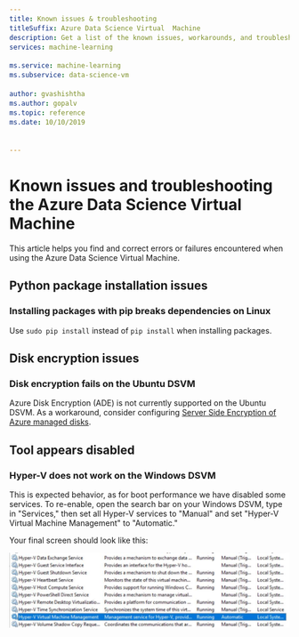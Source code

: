 ```yaml
---
title: Known issues & troubleshooting
titleSuffix: Azure Data Science Virtual  Machine
description: Get a list of the known issues, workarounds, and troubleshooting for Azure Data Science Virtual Machine
services: machine-learning

ms.service: machine-learning
ms.subservice: data-science-vm

author: gvashishtha
ms.author: gopalv
ms.topic: reference
ms.date: 10/10/2019


---
```


# Known issues and troubleshooting the Azure Data Science Virtual Machine

This article helps you find and correct errors or failures encountered when using the Azure Data Science Virtual Machine.

## Python package installation issues

### Installing packages with pip breaks dependencies on Linux

Use `sudo pip install` instead of `pip install` when installing packages.

## Disk encryption issues

### Disk encryption fails on the Ubuntu DSVM

Azure Disk Encryption (ADE) is not currently supported on the Ubuntu DSVM. As a workaround, consider configuring [Server Side Encryption of Azure managed disks](../../virtual-machines/windows/disc-encryption.md).

## Tool appears disabled

### Hyper-V does not work on the Windows DSVM

This is expected behavior, as for boot performance we have disabled some services. To re-enable, open the search bar on your Windows DSVM, type in "Services," then set all Hyper-V services to "Manual" and set "Hyper-V Virtual Machine Management" to "Automatic."

Your final screen should look like this:

   ![Enable Hyper-V](./media/workaround/hyperv-enable-dsvm.png)

